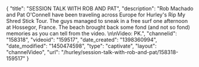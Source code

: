 {
    "title": "SESSION TALK WITH ROB AND PAT",
    "description": "Rob Machado and Pat O'Connell have been traveling across Europe for Hurley's Rip My Shred Stick Tour. The guys managed to sneak in a free surf one afternoon at Hossegor, France. The beach brought back some fond (and not so fond) memories as you can tell from the video. \n\nVideo: PK.",
    "channelid": "158318",
    "videoid": "159517",
    "date_created": "1398360994",
    "date_modified": "1450474598",
    "type": "captivate",
    "layout": "channelVideo",
    "url": "\/hurley\/session-talk-with-rob-and-pat\/158318-159517"
}